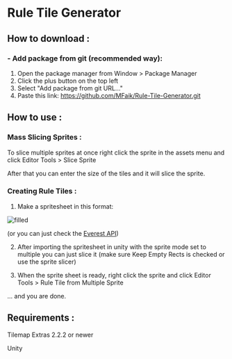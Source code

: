 # Rule Tile Generator
## How to download :
  ### - Add package from git (recommended way):
 1) Open the package manager from Window > Package Manager
 2) Click the plus button on the top left
 3) Select "Add package from git URL..."
 4) Paste this link: https://github.com/MFaik/Rule-Tile-Generator.git

## How to use :
  ### Mass Slicing Sprites :
To slice multiple sprites at once right click the sprite in the assets menu and click Editor Tools > Slice Sprite

After that you can enter the size of the tiles and it will slice the sprite. 

  ### Creating Rule Tiles :
1) Make a spritesheet in this format:

![filled](https://user-images.githubusercontent.com/19433863/173577012-fa87e0fc-859b-4a7e-be74-855d68fc3bfb.png)

(or you can just check the [Everest API](https://github.com/EverestAPI/Resources/wiki/Custom-Tilesets))

2) After importing the spritesheet in unity with the sprite mode set to multiple you can just slice it (make sure Keep Empty Rects is checked or use the sprite slicer) 

3) When the sprite sheet is ready, right click the sprite and click Editor Tools > Rule Tile from Multiple Sprite

... and you are done.


## Requirements : 
Tilemap Extras 2.2.2 or newer

Unity
